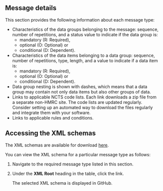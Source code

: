 ## Message details

This section provides the following information about each message type: 

- Characteristics of the data groups belonging to the message: sequence, number of repetitions, and a status value to indicate if the data group is: 
    - mandatory (R: Required), 
    - optional (O: Optional) or 
    - conditional (D: Dependent).
- Characteristics of the data items belonging to a data group: sequence, number of repetitions, type, length, and a value to indicate if a data item is: 
    - mandatory (R: Required), 
    - optional (O: Optional) or 
    - conditional (D: Dependent).
- Data group nesting is shown with dashes, which means that a data group may contain not only data items but also other groups of data. 
- Links to applicable NCTS code lists. Each link downloads a zip file from a separate non-HMRC site. The code lists are updated regularly. Consider setting up an automated way to download the files regularly and integrate them with your software.
- Links to applicable rules and conditions. 

## Accessing the XML schemas

The XML schemas are available for download [here](https://github.com/hmrc/transit-movements-validator/tree/main/conf/xsd).

You can view the XML schema for a particular message type as follows:

1. Navigate to the required message type listed in this section.
1. Under the **XML Root** heading in the table, click the link. 
    
    The selected XML schema is displayed in GitHub.


